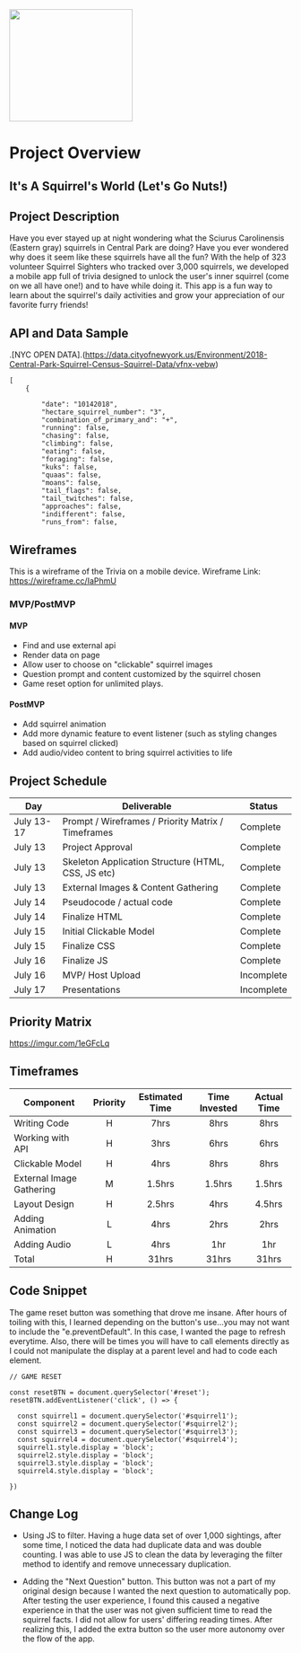 
<img src="https://i.gifer.com/fxZd.gif" width="220" height="200" />

# Project Overview

## It's A Squirrel's World (Let's Go Nuts!)

## Project Description

Have you ever stayed up at night wondering what the  Sciurus Carolinensis (Eastern gray) squirrels in Central Park are doing? Have you ever wondered why does it seem like these squirrels have all the fun? With the help of 323 volunteer Squirrel Sighters who tracked over 3,000 squirrels, we developed a mobile app full of trivia designed to unlock the user's inner squirrel (come on we all have one!) and to have while doing it. This app is a fun way to learn about the squirrel's daily activities and grow your appreciation of our favorite furry friends! 
 

## API and Data Sample

.[NYC OPEN DATA].(https://data.cityofnewyork.us/Environment/2018-Central-Park-Squirrel-Census-Squirrel-Data/vfnx-vebw)

```
[
    {
       
        "date": "10142018",
        "hectare_squirrel_number": "3",
        "combination_of_primary_and": "+",
        "running": false,
        "chasing": false,
        "climbing": false,
        "eating": false,
        "foraging": false,
        "kuks": false,
        "quaas": false,
        "moans": false,
        "tail_flags": false,
        "tail_twitches": false,
        "approaches": false,
        "indifferent": false,
        "runs_from": false,

```
## Wireframes

This is a wireframe of the Trivia on a mobile device.
Wireframe Link: https://wireframe.cc/IaPhmU

### MVP/PostMVP

#### MVP 

- Find and use external api 
- Render data on page 
- Allow user to choose on "clickable" squirrel images
- Question prompt and content customized by the squirrel chosen
- Game reset option for unlimited plays.

#### PostMVP  

- Add squirrel animation 
- Add more dynamic feature to event listener (such as styling changes based on squirrel clicked)
- Add audio/video content to bring squirrel activities to life 

## Project Schedule

|  Day | Deliverable | Status
|---|---| ---|
|July 13-17| Prompt / Wireframes / Priority Matrix / Timeframes | Complete
|July 13| Project Approval | Complete
|July 13| Skeleton Application Structure (HTML, CSS, JS etc) | Complete
|July 13| External Images & Content Gathering | Complete
|July 14| Pseudocode / actual code | Complete
|July 14| Finalize HTML  | Complete
|July 15| Initial Clickable Model  | Complete
|July 15| Finalize CSS | Complete
|July 16| Finalize JS | Complete
|July 16| MVP/ Host Upload | Incomplete
|July 17| Presentations | Incomplete

## Priority Matrix

https://imgur.com/1eGFcLq

## Timeframes


| Component | Priority | Estimated Time | Time Invested | Actual Time |
| --- | :---: |  :---: | :---: | :---: |
| Writing Code| H | 7hrs| 8hrs | 8hrs |
| Working with API | H | 3hrs| 6hrs | 6hrs |
| Clickable Model | H | 4hrs| 8hrs | 8hrs |
| External Image Gathering | M | 1.5hrs| 1.5hrs| 1.5hrs |
| Layout Design | H | 2.5hrs| 4hrs | 4.5hrs |
| Adding Animation | L | 4hrs| 2hrs | 2hrs |
| Adding Audio | L | 4hrs| 1hr | 1hr |
| Total | H | 31hrs| 31hrs | 31hrs |

## Code Snippet
The game reset button was something that drove me insane. After hours of toiling with this, I learned depending on the button's use...you may not want to include the "e.preventDefault". In this case, I wanted the page to refresh everytime. Also, there will be times you will have to call elements directly as I could not manipulate the display at a parent level and had to code each element. 

```
// GAME RESET

const resetBTN = document.querySelector('#reset');
resetBTN.addEventListener('click', () => {
 
  const squirrel1 = document.querySelector('#squirrel1');
  const squirrel2 = document.querySelector('#squirrel2');
  const squirrel3 = document.querySelector('#squirrel3');
  const squirrel4 = document.querySelector('#squirrel4');
  squirrel1.style.display = 'block';
  squirrel2.style.display = 'block';
  squirrel3.style.display = 'block';
  squirrel4.style.display = 'block';

})
```

## Change Log
 
- Using JS to filter. Having a huge data set of over 1,000 sightings, after some time, I noticed the data had duplicate data and was double counting. I was able to use JS to clean the data by leveraging the filter method to identify and remove unnecessary duplication. 

- Adding the "Next Question" button. This button was not a part of my original design because I wanted the next question to automatically pop. After testing the user experience, I found this caused a negative experience in that the user was not given sufficient time to read the squirrel facts. I did not allow for users' differing reading times. After realizing this, I added the extra button so the user more autonomy over the flow of the app. 
